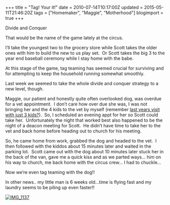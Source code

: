 +++
title = "Tag! Your it!"
date = 2010-07-14T10:17:00Z
updated = 2015-05-11T21:46:20Z
tags = ["Homemaker", "Maggie", "Motherhood"]
blogimport = true 
+++

Divide and Conquer

That would be the name of the game lately at the circus. 

I’ll take the youngest two to the grocery store while Scott takes the older ones with him to build the new to us play set.&#160; Or Scott takes the big 3 to the year end baseball ceremony while I stay home with the babe.

At this stage of the game, tag teaming has seemed crucial for surviving and for attempting to keep the household running somewhat smoothly.&#160;&#160; 

Last week we seemed to take the whole divide and conquer strategy to a new level, though.

Maggie, our patient and honestly quite often overlooked dog, was overdue for a vet appointment.&#160; I don’t care how over due she was, I was not bringing her and the 4 kids to the vet by myself (remember [last years visit with just 3 kids?](http://lifeatthecircus.com/2008/09/04/looking-pathetic/)).&#160; So, I scheduled an evening appt for her so Scott could take her.&#160; Unfortunately the night that worked best also happened to be the night of a deacon meeting for Scott.&#160; He didn’t have time to take her to the vet and back home before heading out to church for his meeting.&#160; 

So, he came home from work, grabbed the dog and headed to the vet.&#160; I then followed with the kiddos about 15 minutes later and waited in the parking lot.&#160; Scott came out with the dog about 10 minutes later stuck her in the back of the van, gave me a quick kiss and as we parted ways… him on his way to church, me back home with the circus crew… I had to chuckle… 

Now we’re even tag teaming with the dog!! 

In other news.. my little man is 6 weeks old…time is flying fast and my laundry seems to be piling up even faster!!

[![IMG_1137](https://latc.s3.amazonaws.com/wp-content/uploads/2010/07/IMG_1137.jpg "IMG_1137")](https://latc.s3.amazonaws.com/wp-content/uploads/2010/07/IMG_1137.jpg)
